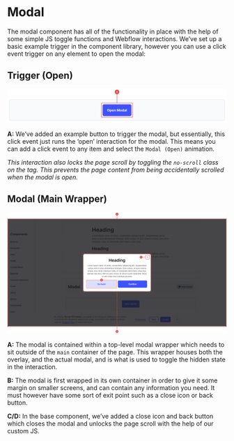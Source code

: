 # Modal

The modal component has all of the functionality in place with the help of some simple JS toggle functions and Webflow interactions. We’ve set up a basic example trigger in the component library, however you can use a click event trigger on any element to open the modal:

## Trigger (Open)

![modal-1.png](anatomy/17-modal/modal-1.png)

**A:** We’ve added an example button to trigger the modal, but essentially, this click event just runs the ‘open’ interaction for the modal. This means you can add a click event to any item and select the `Modal (Open)` animation.

_This interaction also locks the page scroll by toggling the `no-scroll` class on the <html> tag. This prevents the page content from being accidentally scrolled when the modal is open._

## Modal (Main Wrapper)

![modal-2.png](anatomy/17-modal/modal-2.png)

**A:** The modal is contained within a top-level modal wrapper which needs to sit outside of the `main` container of the page. This wrapper houses both the overlay, and the actual modal, and is what is used to toggle the hidden state in the interaction.

**B:** The modal is first wrapped in its own container in order to give it some margin on smaller screens, and can contain any information you need. It must however have some sort of exit point such as a close icon or back button.

**C/D:** In the base component, we’ve added a close icon and back button which closes the modal and unlocks the page scroll with the help of our custom JS.
